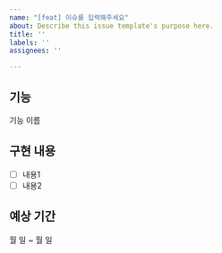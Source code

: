 ```yaml
---
name: "[feat] 이슈를 입력해주세요"
about: Describe this issue template's purpose here.
title: ''
labels: ''
assignees: ''

---
```


## 기능
기능 이름

## 구현 내용
- [ ] 내용1
- [ ] 내용2

## 예상 기간
월 일 ~ 월 일

